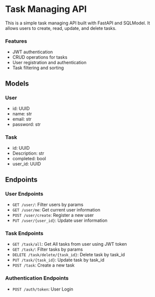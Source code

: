 # Task Managing API

This is a simple task managing API built with FastAPI and SQLModel. 
It allows users to create, read, update, and delete tasks.

### Features

- JWT authentication
- CRUD operations for tasks
- User registration and authentication
- Task filtering and sorting


## Models

### User
- id: UUID
- name: str
- email: str
- password: str

### Task
- id: UUID
- Description: str
- completed: bool
- user_id: UUID


## Endpoints

### User Endpoints

- `GET /user/`: Filter users by params
- `GET /user/me`: Get current user information
- `POST /user/create`: Register a new user
- `PUT /user/{user_id}`: Update user information

### Task Endpoints

- `GET /task/all`: Get All tasks from user using JWT token
- `GET /task/`: Filter tasks by params
- `DELETE /task/delete/{task_id}`: Delete task by task_id
- `PUT /task/{task_id}`: Update task by task_id
- `POST /task`: Create a new task

### Authentication Endpoints

- `POST /auth/token`: User Login




